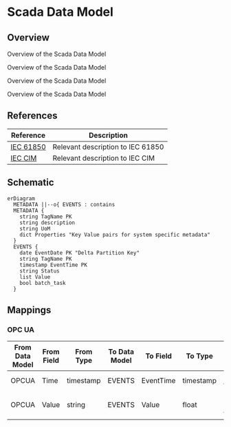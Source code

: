 # Scada Data Model

## Overview

Overview of the Scada Data Model

Overview of the Scada Data Model

Overview of the Scada Data Model

Overview of the Scada Data Model

## References

| Reference  | Description        |
|------------|--------------------|
|[IEC 61850](https://en.wikipedia.org/wiki/IEC_61850#:~:text=IEC%2061850%20is%20an%20international,architecture%20for%20electric%20power%20systems.)|Relevant description to IEC 61850|
|[IEC CIM](https://en.wikipedia.org/wiki/Common_Information_Model_(electricity))|Relevant description to IEC CIM|

## Schematic

``` mermaid
erDiagram
  METADATA ||--o{ EVENTS : contains
  METADATA {
    string TagName PK
    string description
    string UoM
    dict Properties "Key Value pairs for system specific metadata"
  }
  EVENTS {
    date EventDate PK "Delta Partition Key"
    string TagName PK
    timestamp EventTime PK
    string Status
    list Value
    bool batch_task
  }
```

## Mappings

### OPC UA

| From Data Model | From Field | From Type | To Data Model |To Field| To Type | Mapping Logic |
|------|----|---------|------|------|--------|-----------|
| OPCUA | Time | timestamp | EVENTS| EventTime | timestamp | Maps as a timestamp |
| OPCUA | Value | string | EVENTS | Value | float | Convert string to float |

